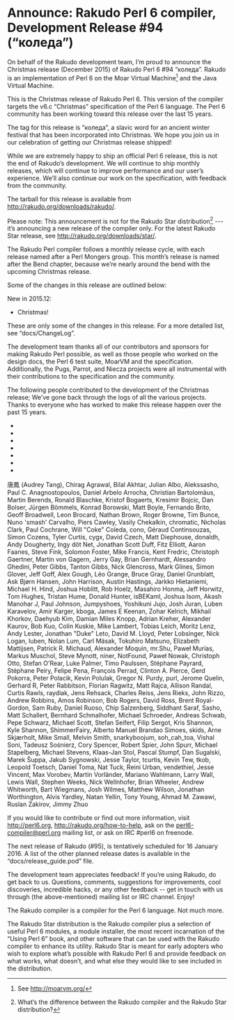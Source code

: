 # Announce: Rakudo Perl 6 compiler, Development Release #94 (“коледа”)

On behalf of the Rakudo development team, I’m proud to announce the
Christmas release (December 2015) of Rakudo Perl 6 #94 “коледа”. Rakudo
is an implementation of Perl 6 on the Moar Virtual Machine[^1] and the
Java Virtual Machine.

This is the Christmas release of Rakudo Perl 6. This version of the compiler
targets the v6.c “Christmas” specification of the Perl 6 language. The
Perl 6 community has been working toward this release over the last 15 years.

The tag for this release is “коледа”, a slavic word for an ancient winter
festival that has been incorporated into Christmas. We hope you join us
in our celebration of getting our Christmas release shipped!

While we are extremely happy to ship an official Perl 6 release, this is not
the end of Rakudo’s development. We will continue to ship monthly releases,
which will continue to improve performance and our user’s experience. We’ll
also continue our work on the specification, with feedback from the community.

The tarball for this release is available from <http://rakudo.org/downloads/rakudo/>.

Please note: This announcement is not for the Rakudo Star
distribution[^2] --- it’s announcing a new release of the compiler
only. For the latest Rakudo Star release, see
<http://rakudo.org/downloads/star/>.

The Rakudo Perl compiler follows a monthly release cycle, with each
release named after a Perl Mongers group. This month’s release is named after
the Bend chapter, because we’re nearly around the bend with the upcoming
Christmas release.

Some of the changes in this release are outlined below:

New in 2015.12:
   + Christmas!

These are only some of the changes in this release. For a more
detailed list, see “docs/ChangeLog”.

The development team thanks all of our contributors and sponsors for
making Rakudo Perl possible, as well as those people who worked on
the design docs, the Perl 6 test suite, MoarVM and the specification.
Additionally, the Pugs, Parrot, and Niecza projects were all instrumental
with their contributions to the specification and the community.

The following people contributed to the development of the Christmas
release; We’ve gone back through the logs of all the various projects.
Thanks to everyone who has worked to make this release happen over the
past 15 years.

* <RFCs>
* <rakudo>
* <roast>
* <MoarVM>
* <mu>
* <docs>
* <specs>

唐鳳 (Audrey Tang),
Chirag Agrawal,
Bilal Akhtar,
Julian Albo,
Alekssasho,
Paul C. Anagnostopoulos,
Daniel Arbelo Arrocha,
Christian Bartolomäus,
Martin Berends,
Ronald Blaschke,
Kristof Bogaerts,
Kresimir Bojcic,
Dan Bolser,
Jürgen Bömmels,
Konrad Borowski,
Matt Boyle,
Fernando Brito,
Geoff Broadwell,
Leon Brocard,
Nathan Brown,
Roger Browne,
Tim Bunce,
Nuno 'smash' Carvalho,
Piers Cawley,
Vasily Chekalkin,
chromatic,
Nicholas Clark,
Paul Cochrane,
Will "Coke" Coleda,
cono,
Géraud Continsouzas,
Simon Cozens,
Tyler Curtis,
cygx,
David Czech,
Matt Diephouse,
donaldh,
Andy Dougherty,
Ingy döt Net,
Jonathan Scott Duff,
Fitz Elliott,
Aaron Faanes,
Steve Fink,
Solomon Foster,
Mike Francis,
Kent Fredric,
Christoph Gaertner,
Martin von Gagern,
Jerry Gay,
Brian Gernhardt,
Alessandro Ghedini,
Peter Gibbs,
Tanton Gibbs,
Nick Glencross,
Mark Glines,
Simon Glover,
Jeff Goff,
Alex Gough,
Léo Grange,
Bruce Gray,
Daniel Grunblatt,
Ask Bjørn Hansen,
John Harrison,
Austin Hastings,
Jarkko Hietaniemi,
Michael H. Hind,
Joshua Hoblitt,
Rob Hoelz,
Masahiro Honma,
Jeff Horwitz,
Tom Hughes,
Tristan Hume,
Donald Hunter,
isBEKaml,
Joshua Isom,
Akash Manohar J,
Paul Johnson,
Jumpyshoes,
Yoshikuni Jujo,
Josh Juran,
Luben Karavelov,
Amir Karger,
kboga,
James E Keenan,
Zohar Kelrich,
Mikhail Khorkov,
Daehyub Kim,
Damian Miles Knopp,
Adrian Kreher,
Alexander Kaurov,
Bob Kuo,
Colin Kuskie,
Mike Lambert,
Tobias Leich,
Moritz Lenz,
Andy Lester,
Jonathan "Duke" Leto,
David M. Lloyd,
Peter Lobsinger,
Nick Logan,
luben,
Nolan Lum,
Carl Mäsak,
Tokuhiro Matsuno,
Elizabeth Mattijsen,
Patrick R. Michaud,
Alexander Moquin,
mr.Shu,
Paweł Murias,
Markus Muschol,
Steve Mynott,
niner,
NotFound,
Paweł Nowak,
Christoph Otto,
Stefan O'Rear,
Luke Palmer,
Timo Paulssen,
Stéphane Payrard,
Stéphane Peiry,
Felipe Pena,
François Perrad,
Clinton A. Pierce,
Gerd Pokorra,
Peter Polacik,
Kevin Polulak,
Gregor N. Purdy,
purl,
Jerome Quelin,
Gerhard R,
Peter Rabbitson,
Florian Ragwitz,
Matt Rajca,
Allison Randal,
Curtis Rawls,
raydiak,
Jens Rehsack,
Charles Reiss,
Jens Rieks,
John Rizzo,
Andrew Robbins,
Amos Robinson,
Bob Rogers,
David Ross,
Brent Royal-Gordon,
Sam Ruby,
Daniel Ruoso,
Chip Salzenberg,
Siddhant Saraf,
Sasho,
Matt Schallert,
Bernhard Schmalhofer,
Michael Schroeder,
Andreas Schwab,
Pepe Schwarz,
Michael Scott,
Stefan Seifert,
Filip Sergot,
Kris Shannon,
Kyle Shannon,
ShimmerFairy,
Alberto Manuel Brandao Simoes,
skids,
Arne Skjærholt,
Mike Small,
Melvin Smith,
snarkyboojum,
soh_cah_toa,
Vishal Soni,
Tadeusz Sośnierz,
Cory Spencer,
Robert Spier,
John Spurr,
Michael Stapelberg,
Michael Stevens,
Klaas-Jan Stol,
Pascal Stumpf,
Dan Sugalski,
Marek Šuppa,
Jakub Sygnowski,
Jesse Taylor,
tcurtis,
Kevin Tew,
tkob,
Leopold Toetsch,
Daniel Toma,
Nat Tuck,
Reini Urban,
vendethiel,
Jesse Vincent,
Max Vorobev,
Martin Vorländer,
Mariano Wahlmann,
Larry Wall,
Lewis Wall,
Stephen Weeks,
Nick Wellnhofer,
Brian Wheeler,
Andrew Whitworth,
Bart Wiegmans,
Josh Wilmes,
Matthew Wilson,
Jonathan Worthington,
Alvis Yardley,
Natan Yellin,
Tony Young,
Ahmad M. Zawawi,
Ruslan Zakirov,
Jimmy Zhuo

If you would like to contribute or find out more information, visit
<http://perl6.org>, <http://rakudo.org/how-to-help>, ask on the
<perl6-compiler@perl.org> mailing list, or ask on IRC #perl6 on freenode.

The next release of Rakudo (#95), is tentatively scheduled for 16 January
2016. A list of the other planned release dates is available in the
“docs/release_guide.pod” file.

The development team appreciates feedback! If you’re using Rakudo, do
get back to us. Questions, comments, suggestions for improvements, cool
discoveries, incredible hacks, or any other feedback -- get in touch with
us through (the above-mentioned) mailing list or IRC channel. Enjoy!

[^1]: See <http://moarvm.org/>

[^2]: What’s the difference between the Rakudo compiler and the Rakudo
Star distribution?

The Rakudo compiler is a compiler for the Perl 6 language.
Not much more.

The Rakudo Star distribution is the Rakudo compiler plus a selection
of useful Perl 6 modules, a module installer, the most recent
incarnation of the “Using Perl 6” book, and other software that can
be used with the Rakudo compiler to enhance its utility. Rakudo Star
is meant for early adopters who wish to explore what’s possible with
Rakudo Perl 6 and provide feedback on what works, what doesn’t, and
what else they would like to see included in the distribution.
